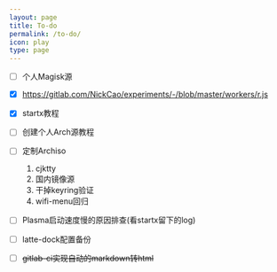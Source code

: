 ```yaml
---
layout: page
title: To-do
permalink: /to-do/
icon: play
type: page
---
```


- [ ] 个人Magisk源
- [x] https://gitlab.com/NickCao/experiments/-/blob/master/workers/r.js
- [x] startx教程
- [ ] 创建个人Arch源教程
- [ ] 定制Archiso
  1. cjktty
  2. 国内镜像源
  3. 干掉keyring验证
  4. wifi-menu回归
- [ ] Plasma启动速度慢的原因排查(看startx留下的log)
- [ ] latte-dock配置备份
- [ ] ~~gitlab-ci实现自动的markdown转html~~

